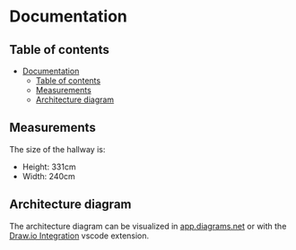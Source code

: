 # Documentation

## Table of contents

- [Documentation](#documentation)
  - [Table of contents](#table-of-contents)
  - [Measurements](#measurements)
  - [Architecture diagram](#architecture-diagram)

## Measurements

The size of the hallway is:

- Height: 331cm
- Width: 240cm

## Architecture diagram

The architecture diagram can be visualized in [app.diagrams.net](https://app.diagrams.net/) or with the [Draw.io Integration](https://marketplace.visualstudio.com/items?itemName=hediet.vscode-drawio) vscode extension.
